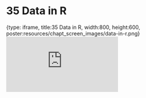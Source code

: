 # 35 Data in R
 
{type: iframe, title:35 Data in R, width:800, height:600, poster:resources/chapt_screen_images/data-in-r.png}
![](https://datatrail-jhu.github.io/DataTrail_ReOrg/no_toc/data-in-r.html)
 

 
